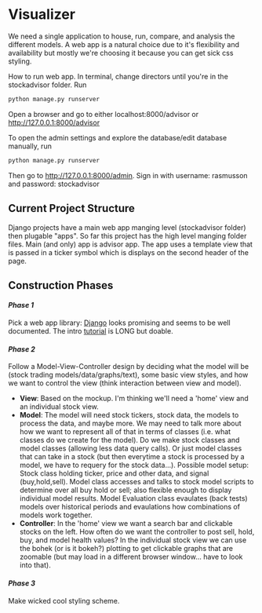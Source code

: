 # Visualizer
We need a single application to house, run, compare, and analysis the different models. A web app is a natural choice due to it's flexibility and availability but mostly we're choosing it because you can get sick css styling.

How to run web app. In terminal, change directors until you're in the stockadvisor folder. Run
```python
python manage.py runserver
```
Open a browser and go to either localhost:8000/advisor or http://127.0.0.1:8000/advisor

To open the admin settings and explore the database/edit database manually, run
```python
python manage.py runserver
```
 Then go to http://127.0.0.1:8000/admin. Sign in with username: rasmusson and password: stockadvisor

## Current Project Structure
Django projects have a main web app manging level (stockadvisor folder) then plugable "apps". So far this project has the high level manging folder files. Main (and only) app is advisor app. The app uses a template view that is passed in a ticker symbol which is displays on the second header of the page.

## Construction Phases

#### *Phase 1*
Pick a web app library: [Django](https://www.djangoproject.com) looks promising and seems to be well documented. The intro [tutorial](https://docs.djangoproject.com/en/2.1/intro/tutorial01/) is LONG but doable.

#### *Phase 2*
Follow a Model-View-Controller design by deciding what the model will be (stock trading models/data/graphs/text), some basic view styles, and how we want to control the view (think interaction between view and model).
* **View**:
Based on the mockup. I'm thinking we'll need a 'home' view and an individual stock view.
* **Model**:
The model will need stock tickers, stock data, the models to process the data, and maybe more. We may need to talk more about how we want to represent all of that in terms of classes (i.e. what classes do we create for the model). Do we make stock classes and model classes (allowing less data query calls). Or just model classes that can take in a stock (but then everytime a stock is processed by a model, we have to requery for the stock data...).
Possible model setup: Stock class holding ticker, price and other data, and signal (buy,hold,sell). Model class accesses and talks to stock model scripts to determine over all buy hold or sell; also flexible enough to display individual model results. Model Evaluation class evaulates (back tests) models over historical periods and evaulations how combinations of models work together.
* **Controller**:
In the 'home' view we want a search bar and clickable stocks on the left. How often do we want the controller to post sell, hold, buy, and model health values?
In the individual stock view we can use the bohek (or is it bokeh?) plotting to get clickable graphs that are zoomable (but may load in a different browser window... have to look into that).

#### *Phase 3*
Make wicked cool styling scheme.
